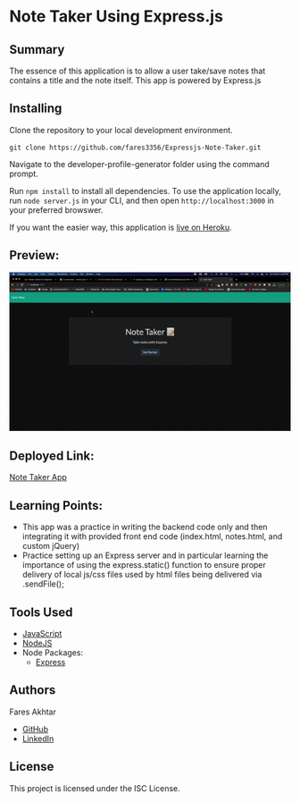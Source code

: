 # Note Taker Using Express.js 

## Summary
The essence of this application is to allow a user take/save notes that contains a title and the note itself. This app is powered by Express.js


## Installing

Clone the repository to your local development environment.

```
git clone https://github.com/fares3356/Expressjs-Note-Taker.git
```

Navigate to the developer-profile-generator folder using the command prompt.

Run `npm install` to install all dependencies. To use the application locally, run `node server.js` in your CLI, and then open `http://localhost:3000` in your preferred browswer. 

If you want the easier way, this application is [live on Heroku](https://whispering-woodland-84908.herokuapp.com/).

## Preview:
![Application Preview](demo.gif)

## Deployed Link:
[Note Taker App](https://whispering-woodland-84908.herokuapp.com/)

## Learning Points:
* This app was a practice in writing the backend code only and then integrating it with provided front end code (index.html, notes.html, and custom jQuery)
* Practice setting up an Express server and in particular learning the importance of using the express.static() function to ensure proper delivery of local js/css files used by html files being delivered via .sendFile();



## Tools Used
* [JavaScript](https://developer.mozilla.org/en-US/docs/Web/JavaScript)
* [NodeJS](https://nodejs.org/)
* Node Packages:
    * [Express](https://www.npmjs.com/package/express)

## Authors
Fares Akhtar
* [GitHub](https://github.com/fares3356)
* [LinkedIn](https://www.linkedin.com/in/fares-akhtar)

## License
This project is licensed under the ISC License.